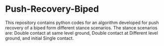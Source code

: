 # Push-Recovery-Biped
This repository contains python codes for an algorithm developed for push recovery of a biped form different stance scenarios. The stance scenarios are: Double contact at same level ground, Double contact at Different level ground, and initial Single contact.
